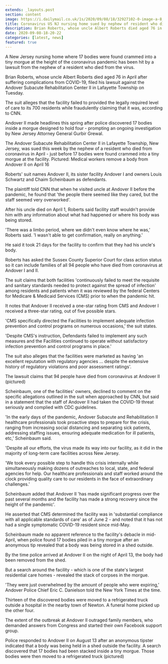```yaml
---
extends: _layouts.post
section: content
image: https://i.dailymail.co.uk/1s/2020/09/08/18/32927102-0-image-a-8_1599584429266.jpg 
title: Coronavirus US NJ nursing home sued by nephew of resident who died 
description: Brian Roberts, whose uncle Albert Roberts died aged 76 in April, filed his lawsuit against the Andover Subacute Rehabilitation Center II in Lafayette Township on Tuesday. 
date: 2020-09-08-18-20-22 
categories: [latest, news] 
featured: true 
--- 
```

A New Jersey nursing home where 17 bodies were found crammed into a tiny morgue at the height of the coronavirus pandemic has been hit by a lawsuit from the nephew of a resident who died from the virus. 

Brian Roberts, whose uncle Albert Roberts died aged 76 in April after suffering complications from COVID-19, filed his lawsuit against the Andover Subacute Rehabilitation Center II in Lafayette Township on Tuesday. 

The suit alleges that the facility failed to provided the legally required level of care to its 700 residents while fraudulently claiming that it was, according to CNN. 

Andover II made headlines this spring after police discovered 17 bodies inside a morgue designed to hold four - prompting an ongoing investigation by New Jersey Attorney General Gurbir Grewal.  

The Andover Subacute Rehabilitation Center II in Lafayette Township, New Jersey, was sued this week by the nephew of a resident who died from coronavirus in April - just before 17 bodies were found crammed into a tiny morgue at the facility. Pictured: Medical workers remove a body from Andover II on April 16

Roberts' suit names Andover II, its sister facility Andover I and owners Louis Schwartz and Chaim Scheinbaum as defendants.    

The plaintiff told CNN that when he visited uncle at Andover II before the pandemic, he found that 'the people there seemed like they cared, but the staff seemed very overworked'. 

After his uncle died on April 1, Roberts said facility staff wouldn't provide him with any information about what had happened or where his body was being stored.  

'There was a limbo period, where we didn't even know where he was,' Roberts said. 'I wasn't able to get confirmation, really on anything.' 

He said it took 21 days for the facility to confirm that they had his uncle's body.  

Roberts has asked the Sussex County Superior Court for class action status so it can include families of all 94 people who have died from coronavirus at Andover I and II. 

The suit claims that both facilities 'continuously failed to meet the requisite and sanitary standards needed to protect against the spread of infection' among residents and patients when it was reviewed by the federal Centers for Medicare & Medicaid Services (CMS) prior to when the pandemic hit. 

It notes that Andover II received a one-star rating from CMS and Andover I received a three-star rating, out of five possible stars. 

'CMS specifically directed the Facilities to implement adequate infection prevention and control programs on numerous occasions,' the suit states. 

'Despite CMS's instruction, Defendants failed to implement any such measures and the Facilities continued to operate without satisfactory infection prevention and control programs in place.'

The suit also alleges that the facilities were marketed as having 'an excellent reputation with regulatory agencies ... despite the extensive history of regulatory violations and poor assessment ratings'. 

The lawsuit claims that 94 people have died from coronavirus at Andover II (pictured) 

Scheinbaum, one of the facilities' owners, declined to comment on the specific allegations outlined in the suit when approached by CNN, but said in a statement that the staff of Andover II had taken the COVID-19 threat seriously and complied with CDC guidelines.  

'In the early days of the pandemic, Andover Subacute and Rehabilitation II healthcare professionals took proactive steps to prepare for the crisis, ranging from increasing social distancing and separating sick patients, addressing staffing issues, ensuring adequate medication for ill patients, etc,' Scheinbaum said. 

'Despite all our efforts, the virus made its way into our facility, as it did in the majority of long-term care facilities across New Jersey. 

'We took every possible step to handle this crisis internally while simultaneously making dozens of outreaches to local, state, and federal agencies for help. Our healthcare professionals and staff worked around the clock providing quality care to our residents in the face of extraordinary challenges.'

Scheinbaum added that Andover II 'has made significant progress over the past several months and the facility has made a strong recovery since the height of the pandemic'.

He asserted that CMS determined the facility was in 'substantial compliance with all applicable standards of care' as of June 2 - and noted that it has not had a single symptomatic COVID-19 resident since mid-May.  

Scheinbaum made no apparent reference to the facility's debacle in mid-April, when police found 17 bodies piled in a tiny morgue after an anonymous tip revealed that a body was being stored in a shed outside.  

By the time police arrived at Andover II on the night of April 13, the body had been removed from the shed. 

But a search around the facility - which is one of the state's largest residential care homes - revealed the stack of corpses in the morgue.  

'They were just overwhelmed by the amount of people who were expiring,' Andover Police Chief Eric C. Danielson told the New York Times at the time. 

Thirteen of the discovered bodies were moved to a refrigerated truck outside a hospital in the nearby town of Newton. A funeral home picked up the other four.

The extent of the outbreak at Andover II outraged family members, who demanded answers from Congress and started their own Facebook support group.  

Police responded to Andover II on August 13 after an anonymous tipster indicated that a body was being held in a shed outside the facility. A search discovered that 17 bodies had been stacked inside a tiny morgue. Those bodies were then moved to a refrigerated truck (pictured) 

